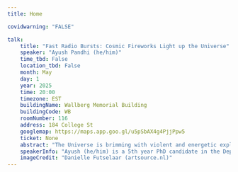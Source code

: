 ```yaml
---
title: Home

covidwarning: "FALSE"

talk:
    title: "Fast Radio Bursts: Cosmic Fireworks Light up the Universe"
    speaker: "Ayush Pandhi (he/him)"
    time_tbd: False
    location_tbd: False
    month: May
    day: 1
    year: 2025
    time: 20:00
    timezone: EST
    buildingName: Wallberg Memorial Building
    buildingCode: WB
    roomNumber: 116
    address: 184 College St
    googlemap: https://maps.app.goo.gl/u5pSbAX4g4PjjPpw5
    ticket: None
    abstract: "The Universe is brimming with violent and energetic explosions, from volcanic eruptions here on Earth to the explosive deaths of massive stars across the Milky Way and in other galaxies. Many of these short-lived explosions (or “transients”) come from some of the most extreme objects in the Universe such as neutron stars and black holes. Astronomers recently discovered a new type of transient, fast radio bursts (FRBs), which release the same amount of energy in less than a millisecond as the Sun will produce in a whole year. Despite nearly two decades of research, we are still not sure what objects produce these mysterious FRBs. In this talk, I will walk through a catalog of transients originating from Earth to our Solar System and far beyond. I will also discuss the discovery of FRBs, our hunt to figure out how they’re made, and what FRBs can tell us about otherwise “invisible” parts of the Universe."
    speakerInfo: "Ayush (he/him) is a 5th year PhD candidate in the Department of Astronomy and Astrophysics at the University of Toronto and an NSERC Canada Graduate Scholar. He is from the Greater Toronto Area and also completed his undergraduate degree from the University of Toronto with a specialist in Physics and Astronomy. Ayush uses a wide array of radio telescopes around the world, including the Canadian Hydrogen Intensity Mapping Experiment here in Canada, to study explosions of radio light coming from billions of light years away. His research aims to understand how extreme objects, such as neutron stars and black holes, produce outbursts of energy."
    imageCredit: "Danielle Futselaar (artsource.nl)"
---
```

